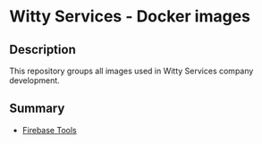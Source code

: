 # Witty Services - Docker images

## Description

This repository groups all images used in Witty Services company development.


## Summary

* [Firebase Tools](firebase-tools/README.md)
